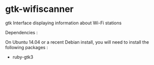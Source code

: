 gtk-wifiscanner
===============

gtk Interface displaying information about Wi-Fi stations

Dependencies :

On Ubuntu 14.04 or a recent Debian install, you will need to install
the following packages :
 - ruby-gtk3
